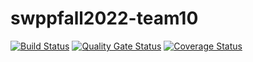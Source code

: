 # swppfall2022-team10

[![Build Status](https://app.travis-ci.com/swsnu/swppfall2022-team10.svg?branch=main)](https://app.travis-ci.com/swsnu/swppfall2022-team10)
[![Quality Gate Status](https://sonarcloud.io/api/project_badges/measure?project=swsnu_swppfall2022-team10&metric=alert_status)](https://sonarcloud.io/dashboard?id=swsnu_swppfall2022-team10)
[![Coverage Status](https://coveralls.io/repos/github/swsnu/swppfall2022-team10/badge.svg?branch=main&kill_cache=1)](https://coveralls.io/github/swsnu/swppfall2022-team10?branch=main)

